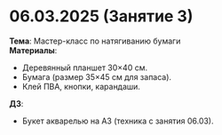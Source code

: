 # 06.03.2025 (Занятие 3)  
**Тема**: Мастер-класс по натягиванию бумаги  
**Материалы**:
- Деревянный планшет 30×40 см.
- Бумага (размер 35×45 см для запаса).
- Клей ПВА, кнопки, карандаши.

**ДЗ**:
- Букет акварелью на А3 (техника с занятия 06.03).